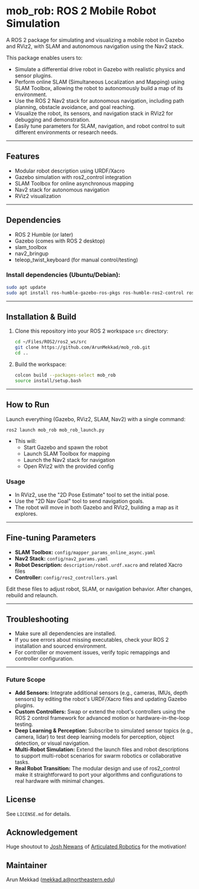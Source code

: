 # mob_rob: ROS 2 Mobile Robot Simulation

A ROS 2 package for simulating and visualizing a mobile robot in Gazebo and RViz2, with SLAM and autonomous navigation using the Nav2 stack.

This package enables users to:
- Simulate a differential drive robot in Gazebo with realistic physics and sensor plugins.
- Perform online SLAM (Simultaneous Localization and Mapping) using SLAM Toolbox, allowing the robot to autonomously build a map of its environment.
- Use the ROS 2 Nav2 stack for autonomous navigation, including path planning, obstacle avoidance, and goal reaching.
- Visualize the robot, its sensors, and navigation stack in RViz2 for debugging and demonstration.
- Easily tune parameters for SLAM, navigation, and robot control to suit different environments or research needs.

---

## Features
- Modular robot description using URDF/Xacro
- Gazebo simulation with ros2_control integration
- SLAM Toolbox for online asynchronous mapping
- Nav2 stack for autonomous navigation
- RViz2 visualization

---

## Dependencies
- ROS 2 Humble (or later)
- Gazebo (comes with ROS 2 desktop)
- slam_toolbox
- nav2_bringup
- teleop_twist_keyboard (for manual control/testing)

### Install dependencies (Ubuntu/Debian):
```sh
sudo apt update
sudo apt install ros-humble-gazebo-ros-pkgs ros-humble-ros2-control ros-humble-ros2-controllers ros-humble-gazebo-ros2-control ros-humble-slam-toolbox ros-humble-navigation2 ros-humble-nav2-bringup ros-humble-teleop-twist-keyboard
```
---

## Installation & Build
1. Clone this repository into your ROS 2 workspace `src` directory:
   ```sh
   cd ~/Files/ROS2/ros2_ws/src
   git clone https://github.com/ArunMekkad/mob_rob.git
   cd ..
   ```
2. Build the workspace:
   ```sh
   colcon build --packages-select mob_rob
   source install/setup.bash
   ```

---

## How to Run
Launch everything (Gazebo, RViz2, SLAM, Nav2) with a single command:
```sh
ros2 launch mob_rob mob_rob_launch.py
```

- This will:
  - Start Gazebo and spawn the robot
  - Launch SLAM Toolbox for mapping
  - Launch the Nav2 stack for navigation
  - Open RViz2 with the provided config

### Usage
- In RViz2, use the "2D Pose Estimate" tool to set the initial pose.
- Use the "2D Nav Goal" tool to send navigation goals.
- The robot will move in both Gazebo and RViz2, building a map as it explores.

---

## Fine-tuning Parameters
- **SLAM Toolbox:** `config/mapper_params_online_async.yaml`
- **Nav2 Stack:** `config/nav2_params.yaml`
- **Robot Description:** `description/robot.urdf.xacro` and related Xacro files
- **Controller:** `config/ros2_controllers.yaml`

Edit these files to adjust robot, SLAM, or navigation behavior. After changes, rebuild and relaunch.

---

## Troubleshooting
- Make sure all dependencies are installed.
- If you see errors about missing executables, check your ROS 2 installation and sourced environment.
- For controller or movement issues, verify topic remappings and controller configuration.

---

### Future Scope
- **Add Sensors:** Integrate additional sensors (e.g., cameras, IMUs, depth sensors) by editing the robot's URDF/Xacro files and updating Gazebo plugins.
- **Custom Controllers:** Swap or extend the robot's controllers using the ROS 2 control framework for advanced motion or hardware-in-the-loop testing.
- **Deep Learning & Perception:** Subscribe to simulated sensor topics (e.g., camera, lidar) to test deep learning models for perception, object detection, or visual navigation.
- **Multi-Robot Simulation:** Extend the launch files and robot descriptions to support multi-robot scenarios for swarm robotics or collaborative tasks.
- **Real Robot Transition:** The modular design and use of ros2_control make it straightforward to port your algorithms and configurations to real hardware with minimal changes.

## License
See `LICENSE.md` for details.

## Acknowledgement

Huge shoutout to [Josh Newans](https://github.com/joshnewans) of [Articulated Robotics](https://articulatedrobotics.xyz/) for the motivation!

## Maintainer
Arun Mekkad (<mekkad.a@northeastern.edu>)
